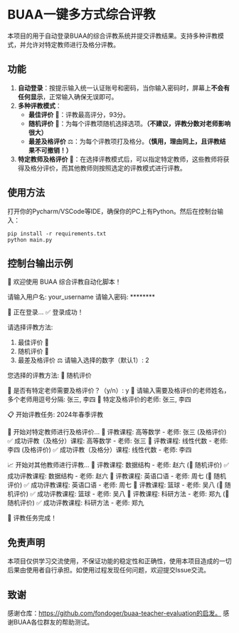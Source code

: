 # BUAA一键多方式综合评教

本项目的用于自动登录BUAA的综合评教系统并提交评教结果。支持多种评教模式，并允许对特定教师进行及格分评教。

## 功能

1. **自动登录**：按提示输入统一认证账号和密码，当你输入密码时，屏幕上**不会有任何显示**，正常输入确保无误即可。
2. **多种评教模式**：
   - **最佳评价** 🌟：评教最高评分，93分。
   - **随机评价** 🎲：为每个评教项随机选择选项。**（不建议，评教分数对老师影响很大）**
   - **最差及格评价** ⚖️：为每个评教项打及格分。**（慎用，理由同上，且评教结果不可撤销！）**
3. **特定教师及格评价** 🎯：在选择评教模式后，可以指定特定教师，这些教师将获得及格分评价，而其他教师则按照选定的评教模式进行评教。

## 使用方法
打开你的Pycharm/VSCode等IDE，确保你的PC上有Python。然后在控制台输入：

```
pip install -r requirements.txt
python main.py
```

## 控制台输出示例

🔐 欢迎使用 BUAA 综合评教自动化脚本！

请输入用户名: your_username
请输入密码: ********

🔄 正在登录...
✅ 登录成功！

请选择评教方法:
1. 最佳评价 🌟
2. 随机评价 🎲
3. 最差及格评价 ⚖️
请输入选择的数字（默认1）: 2

您选择的评教方法: 🎲 随机评价

🎯 是否有特定老师需要及格评价？（y/n）: y
📝 请输入需要及格评价的老师姓名，多个老师用逗号分隔: 张三, 李四
🎯 特定及格评价的老师: 张三, 李四

📋 开始评教任务: 2024年春季评教

🎯 开始对特定教师进行及格评价...
🔹 评教课程: 高等数学 - 老师: 张三 (及格评价)
✅ 成功评教（及格分）课程: 高等数学 - 老师: 张三
🔹 评教课程: 线性代数 - 老师: 李四 (及格评价)
✅ 成功评教（及格分）课程: 线性代数 - 老师: 李四

📈 开始对其他教师进行评教...
🔸 评教课程: 数据结构 - 老师: 赵六 (🎲 随机评价)
✅ 成功评教课程: 数据结构 - 老师: 赵六
🔸 评教课程: 英语口语 - 老师: 周七 (🎲 随机评价)
✅ 成功评教课程: 英语口语 - 老师: 周七
🔸 评教课程: 篮球 - 老师: 吴八 (🎲 随机评价)
✅ 成功评教课程: 篮球 - 老师: 吴八
🔸 评教课程: 科研方法 - 老师: 郑九 (🎲 随机评价)
✅ 成功评教课程: 科研方法 - 老师: 郑九

🏁 评教任务完成！

## 免责声明
本项目仅供学习交流使用，不保证功能的稳定性和正确性，使用本项目造成的一切后果由使用者自行承担。如使用过程发现任何问题，欢迎提交Issue交流。


## 致谢
感谢仓库：https://github.com/fondoger/buaa-teacher-evaluation的启发。
感谢BUAA各位群友的帮助测试。

